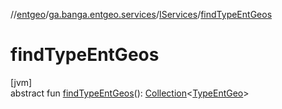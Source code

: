 //[entgeo](../../../index.md)/[ga.banga.entgeo.services](../index.md)/[IServices](index.md)/[findTypeEntGeos](find-type-ent-geos.md)

# findTypeEntGeos

[jvm]\
abstract fun [findTypeEntGeos](find-type-ent-geos.md)(): [Collection](https://kotlinlang.org/api/latest/jvm/stdlib/kotlin.collections/-collection/index.html)&lt;[TypeEntGeo](../../ga.banga.entgeo.domain.entities/-type-ent-geo/index.md)&gt;
